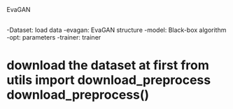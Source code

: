 ##
EvaGAN
##
-Dataset: load data
-evagan: EvaGAN structure
-model: Black-box algorithm
-opt: parameters
-trainer: trainer 
###
download the dataset at first
from utils import download_preprocess
download_preprocess()
=======
